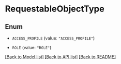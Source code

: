 # RequestableObjectType

## Enum


* `ACCESS_PROFILE` (value: `"ACCESS_PROFILE"`)

* `ROLE` (value: `"ROLE"`)


[[Back to Model list]](../README.md#documentation-for-models) [[Back to API list]](../README.md#documentation-for-api-endpoints) [[Back to README]](../README.md)


